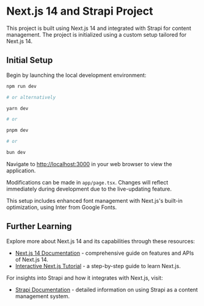 # Next.js 14 and Strapi Project

This project is built using Next.js 14 and integrated with Strapi for content management. The project is initialized using a custom setup tailored for Next.js 14.

## Initial Setup

Begin by launching the local development environment:

```bash
npm run dev

# or alternatively

yarn dev

# or

pnpm dev

# or

bun dev
```

Navigate to [http://localhost:3000](http://localhost:3000) in your web browser to view the application.

Modifications can be made in `app/page.tsx`. Changes will reflect immediately during development due to the live-updating feature.

This setup includes enhanced font management with Next.js's built-in optimization, using Inter from Google Fonts.

## Further Learning

Explore more about Next.js 14 and its capabilities through these resources:

- [Next.js 14 Documentation](https://nextjs.org/docs) - comprehensive guide on features and APIs of Next.js 14.
- [Interactive Next.js Tutorial](https://nextjs.org/learn) - a step-by-step guide to learn Next.js.

For insights into Strapi and how it integrates with Next.js, visit:

- [Strapi Documentation](https://strapi.io/documentation) - detailed information on using Strapi as a content management system.
